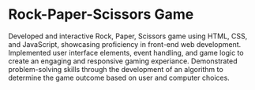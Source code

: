 # Rock-Paper-Scissors Game
Developed and interactive Rock, Paper, Scissors game using HTML, CSS, and JavaScript, showcasing proficiency in front-end web development.
Implemented user interface elements, event handling, and game logic to create an engaging and responsive gaming experiance.
Demonstrated problem-solving skills through the development of an algorithm to determine the game outcome based on user and computer choices.
